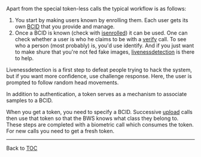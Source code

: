 Apart from the special token-less calls the typical workflow is as follows:  
1. You start by making users known by enrolling them. Each user gets its own
   [BCID](./bcid.md) that you provide and manage.
2. Once a BCID is known (check with [isenrolled](./isenrolled.md)) it can be used. One can check
   whether a user is who he claims to be with a [verify](./verify.md) call. To see who a
   person (most probably) is, you'd use identify. And if you just want to make
   shure that you're not fed fake images, [livenessdetection](./livenessdetection.md) is there to help.

Livenessdetection is a first step to defeat people trying to hack the system,
but if you want more confidence, use challenge response. Here, the user is
prompted to follow random head movements.

In addition to authentication, a token serves as a mechanism to associate
samples to a BCID.

When you get a token, you need to specify a BCID. Successive [upload](./upload.md) calls then
use that token so that the BWS knows what class they belong to. These steps are
completed with a biometric call which consumes the token. For new calls you need
to get a fresh token.

---

Back to [TOC](./toc.md)